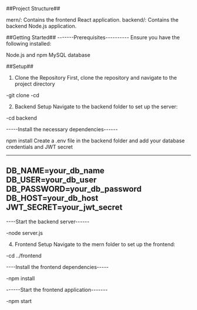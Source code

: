 ##Project Structure##

mern/: Contains the frontend React application.
backend/: Contains the backend Node.js application.

##Getting Started##
-------Prerequisites----------
Ensure you have the following installed:

Node.js and npm
MySQL database

##Setup##

1. Clone the Repository
First, clone the repository and navigate to the project directory

-git clone <your-repo-url>
-cd <your-repo-name>


2. Backend Setup
Navigate to the backend folder to set up the server:

-cd backend

-----Install the necessary dependencies------

npm install
Create a .env file in the backend folder and add your database credentials and JWT secret

--------------
DB_NAME=your_db_name
DB_USER=your_db_user
DB_PASSWORD=your_db_password
DB_HOST=your_db_host
JWT_SECRET=your_jwt_secret
------------
----Start the backend server------

-node server.js


4. Frontend Setup
Navigate to the mern folder to set up the frontend:

-cd ../frontend

----Install the frontend dependencies-----

-npm install

------Start the frontend application-------

-npm start
